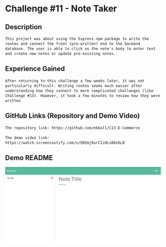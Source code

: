 # Challenge #11 - Note Taker

## Description

    This project was about using the Express npm package to write the routes and connect the front (pre-written) end to the backend database. The user is able to click on the note's body to enter text and create new notes or update pre-existing notes. 

## Experience Gained

    After returning to this challenge a few weeks later, it was not particularly difficult. Writing routes seems much easier after understanding how they connect to more complicated challenges (like Challenge #13). However, it took a few minutes to review how they were written 

## GitHub Links (Repository and Demo Video)

    The repository link: https://github.com/ekball/C13-E-Commerce

    The demo video link: https://watch.screencastify.com/v/Q9Imj9urCIiHLs08z6LB

## Demo README

![demo-employee-tracker](./assets/images/screenshot.png)
